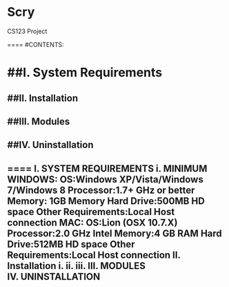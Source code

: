 Scry
====

CS123 Project

====
#CONTENTS:<h1>
##I. System Requirements<h2>
##II. Installation<h2>
##III. Modules<h2>
##IV. Uninstallation<h2>

====
I. SYSTEM REQUIREMENTS
  i. MINIMUM
      WINDOWS:
        OS:Windows XP/Vista/Windows 7/Windows 8 
        Processor:1.7+ GHz or better 
        Memory: 1GB Memory 
        Hard Drive:500MB HD space 
        Other Requirements:Local Host connection
      MAC:
        OS:Lion (OSX 10.7.X) 
        Processor:2.0 GHz Intel 
        Memory:4 GB RAM 
        Hard Drive:512MB HD space 
        Other Requirements:Local Host connection
II. Installation
  i. 
  ii.
  iii.
III. MODULES  
IV. UNINSTALLATION

